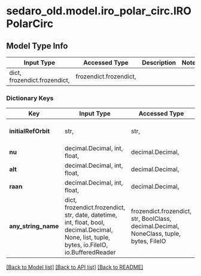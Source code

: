 # sedaro_old.model.iro_polar_circ.IROPolarCirc

## Model Type Info
Input Type | Accessed Type | Description | Notes
------------ | ------------- | ------------- | -------------
dict, frozendict.frozendict,  | frozendict.frozendict,  |  | 

### Dictionary Keys
Key | Input Type | Accessed Type | Description | Notes
------------ | ------------- | ------------- | ------------- | -------------
**initialRefOrbit** | str,  | str,  |  | must be one of ["POLAR_CIRC", ] 
**nu** | decimal.Decimal, int, float,  | decimal.Decimal,  |  | 
**alt** | decimal.Decimal, int, float,  | decimal.Decimal,  |  | 
**raan** | decimal.Decimal, int, float,  | decimal.Decimal,  |  | 
**any_string_name** | dict, frozendict.frozendict, str, date, datetime, int, float, bool, decimal.Decimal, None, list, tuple, bytes, io.FileIO, io.BufferedReader | frozendict.frozendict, str, BoolClass, decimal.Decimal, NoneClass, tuple, bytes, FileIO | any string name can be used but the value must be the correct type | [optional]

[[Back to Model list]](../../README.md#documentation-for-models) [[Back to API list]](../../README.md#documentation-for-api-endpoints) [[Back to README]](../../README.md)

